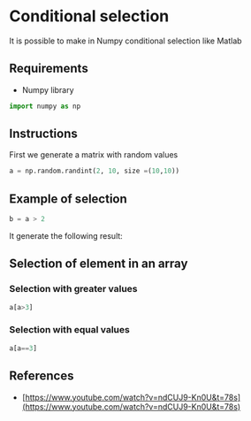 # Conditional selection

It is possible to make in Numpy conditional selection like Matlab

## Requirements

- Numpy library

```python
import numpy as np
```

## Instructions

First we generate a matrix with random values

```python
a = np.random.randint(2, 10, size =(10,10))
```

## Example of selection

```python
b = a > 2
```

It generate the following result:

## Selection of element in an array

### Selection with greater values

```python
a[a>3]
```

### Selection with equal values

```python
a[a==3]
```

## References

- [https://www.youtube.com/watch?v=ndCUJ9-Kn0U&t=78s](https://www.youtube.com/watch?v=ndCUJ9-Kn0U&t=78s)
